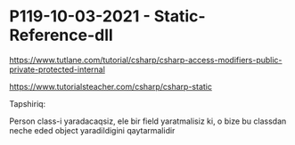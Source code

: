 # P119-10-03-2021 - Static-Reference-dll

https://www.tutlane.com/tutorial/csharp/csharp-access-modifiers-public-private-protected-internal

https://www.tutorialsteacher.com/csharp/csharp-static

Tapshiriq:

Person class-i yaradacaqsiz, ele bir field yaratmalisiz ki, o bize bu classdan neche eded object yaradildigini qaytarmalidir 
